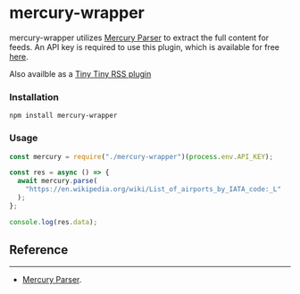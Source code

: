 # mercury-wrapper

mercury-wrapper utilizes [Mercury Parser](https://mercury.postlight.com/web-parser/) to extract the full content for feeds. An API key is required to use this plugin, which is available for free [here](https://mercury.postlight.com/web-parser/).

Also availble as a [Tiny Tiny RSS plugin](https://github.com/HenryQW/mercury_fulltext)

### Installation

```
npm install mercury-wrapper
```

### Usage

```js
const mercury = require("./mercury-wrapper")(process.env.API_KEY);

const res = async () => {
  await mercury.parse(
    "https://en.wikipedia.org/wiki/List_of_airports_by_IATA_code:_L"
  );
};

console.log(res.data);
```

## Reference
------------------------
* [Mercury Parser](https://mercury.postlight.com/web-parser/).
